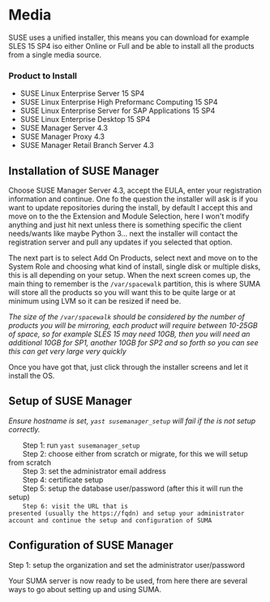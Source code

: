 # Media

SUSE uses a unified installer, this means you can download for example SLES 15 SP4 iso
either Online or Full and be able to install all the products from a single media source.

### Product to Install

* SUSE Linux Enterprise Server 15 SP4
* SUSE Linux Enterprise High Preformanc Computing 15 SP4
* SUSE Linux Enterprise Server for SAP Applications 15 SP4
* SUSE Linux Enterprise Desktop 15 SP4
* SUSE Manager Server 4.3
* SUSE Manager Proxy 4.3
* SUSE Manager Retail Branch Server 4.3

## Installation of SUSE Manager

Choose SUSE Manager Server 4.3, accept the EULA, enter your registration information and continue.
One fo the question the installer will ask is if you want to update repositories during the install,
by default I accept this and move on to the the Extension and Module Selection, here I won't 
modify anything and just hit next unless there is something specific the client needs/wants like
maybe Python 3... next the installer will contact the registration server and pull any updates if
you selected that option.

The next part is to select Add On Products, select next and move on to the System Role and choosing
what kind of install, single disk or multiple disks, this is all depending on your setup. When the
next screen comes up, the main thing to remember is the `/var/spacewalk` partition, this is where
SUMA will store all the products so you will want this to be quite large or at minimum using LVM so 
it can be resized if need be.

*The size of the `/var/spacewalk` should be considered by the number of products you will be mirroring,
each product will require between 10-25GB of space, so for example SLES 15 may need 10GB, then you
will need an additional 10GB for SP1, another 10GB for SP2 and so forth so you can see this can get 
very large very quickly*

Once you have got that, just click through the installer screens and let it install the OS.

## Setup of SUSE Manager

*Ensure hostname is set, `yast susemanager_setup` will fail if the <fqdn> is not setup correctly.*

&emsp;&emsp;Step 1: run `yast susemanager_setup`<br>
&emsp;&emsp;Step 2: choose either from scratch or migrate, for this we will setup from scratch<br>
&emsp;&emsp;Step 3: set the administrator email address<br>
&emsp;&emsp;Step 4: certificate setup<br>
&emsp;&emsp;Step 5: setup the database user/password (after this it will run the setup)<br>
&emsp;&emsp;<code>Step 6: visit the URL that is presented (usually the https://fqdn) and setup your administrator account and continue the setup and configuration of SUMA</code><br>

## Configuration of SUSE Manager
Step 1: setup the organization and set the administrator user/password

Your SUMA server is now ready to be used, from here there are several ways to go about setting up and
using SUMA.
